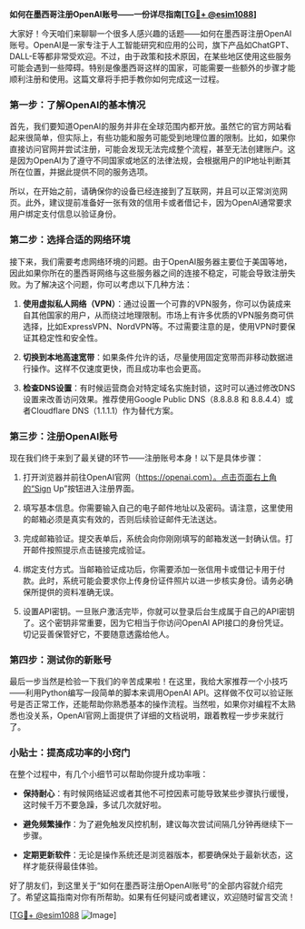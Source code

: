 **如何在墨西哥注册OpenAI账号——一份详尽指南[[TG💪+ @esim1088](https://t.me/s/esim1088)]**

大家好！今天咱们来聊聊一个很多人感兴趣的话题——如何在墨西哥注册OpenAI账号。OpenAI是一家专注于人工智能研究和应用的公司，旗下产品如ChatGPT、DALL-E等都非常受欢迎。不过，由于政策和技术原因，在某些地区使用这些服务可能会遇到一些障碍。特别是像墨西哥这样的国家，可能需要一些额外的步骤才能顺利注册和使用。这篇文章将手把手教你如何完成这一过程。

### 第一步：了解OpenAI的基本情况

首先，我们要知道OpenAI的服务并非在全球范围内都开放。虽然它的官方网站看起来很简单，但实际上，有些功能和服务可能受到地理位置的限制。比如，如果你直接访问官网并尝试注册，可能会发现无法完成整个流程，甚至无法创建账户。这是因为OpenAI为了遵守不同国家或地区的法律法规，会根据用户的IP地址判断其所在位置，并据此提供不同的服务选项。

所以，在开始之前，请确保你的设备已经连接到了互联网，并且可以正常浏览网页。此外，建议提前准备好一张有效的信用卡或者借记卡，因为OpenAI通常要求用户绑定支付信息以验证身份。

### 第二步：选择合适的网络环境

接下来，我们需要考虑网络环境的问题。由于OpenAI服务器主要位于美国等地，因此如果你所在的墨西哥网络与这些服务器之间的连接不稳定，可能会导致注册失败。为了解决这个问题，你可以考虑以下几种方法：

1. **使用虚拟私人网络（VPN）**：通过设置一个可靠的VPN服务，你可以伪装成来自其他国家的用户，从而绕过地理限制。市场上有许多优质的VPN服务商可供选择，比如ExpressVPN、NordVPN等。不过需要注意的是，使用VPN时要保证其稳定性和安全性。
   
2. **切换到本地高速宽带**：如果条件允许的话，尽量使用固定宽带而非移动数据进行操作。这样不仅速度更快，而且成功率也会更高。

3. **检查DNS设置**：有时候运营商会对特定域名实施封锁，这时可以通过修改DNS设置来改善访问效果。推荐使用Google Public DNS（8.8.8.8 和 8.8.4.4）或者Cloudflare DNS（1.1.1.1）作为替代方案。

### 第三步：注册OpenAI账号

现在我们终于来到了最关键的环节——注册账号本身！以下是具体步骤：

1. 打开浏览器并前往OpenAI官网（https://openai.com）。点击页面右上角的“Sign Up”按钮进入注册界面。

2. 填写基本信息。你需要输入自己的电子邮件地址以及密码。请注意，这里使用的邮箱必须是真实有效的，否则后续验证邮件无法送达。

3. 完成邮箱验证。提交表单后，系统会向你刚刚填写的邮箱发送一封确认信。打开邮件按照提示点击链接完成验证。

4. 绑定支付方式。当邮箱验证成功后，你需要添加一张信用卡或借记卡用于付款。此时，系统可能会要求你上传身份证件照片以进一步核实身份。请务必确保所提供的资料准确无误。

5. 设置API密钥。一旦账户激活完毕，你就可以登录后台生成属于自己的API密钥了。这个密钥非常重要，因为它相当于你访问OpenAI API接口的身份凭证。切记妥善保管好它，不要随意透露给他人。

### 第四步：测试你的新账号

最后一步当然是检验一下我们的辛苦成果啦！在这里，我给大家推荐一个小技巧——利用Python编写一段简单的脚本来调用OpenAI API。这样做不仅可以验证账号是否正常工作，还能帮助你熟悉基本的操作流程。当然啦，如果你对编程不太熟悉也没关系，OpenAI官网上面提供了详细的文档说明，跟着教程一步步来就行了。

### 小贴士：提高成功率的小窍门

在整个过程中，有几个小细节可以帮助你提升成功率哦：

- **保持耐心**：有时候网络延迟或者其他不可控因素可能导致某些步骤执行缓慢，这时候千万不要急躁，多试几次就好啦。
  
- **避免频繁操作**：为了避免触发风控机制，建议每次尝试间隔几分钟再继续下一步骤。

- **定期更新软件**：无论是操作系统还是浏览器版本，都要确保处于最新状态，这样才能获得最佳体验。

好了朋友们，到这里关于“如何在墨西哥注册OpenAI账号”的全部内容就介绍完了。希望这篇指南对你有所帮助。如果有任何疑问或者建议，欢迎随时留言交流！

[[TG💪+ @esim1088](https://t.me/s/esim1088) ![Image](https://i.postimg.cc/4NQfJmqS/Snipaste-2025-05-13-00-14-12.png)]